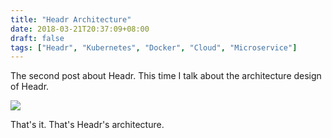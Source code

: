```yaml
---
title: "Headr Architecture"
date: 2018-03-21T20:37:09+08:00
draft: false
tags: ["Headr", "Kubernetes", "Docker", "Cloud", "Microservice"]
---
```


The second post about Headr. This time I talk about the architecture design of Headr.

<!--more-->

![](/images/headr-architecture-architecture.png)

That's it. That's Headr's architecture.

